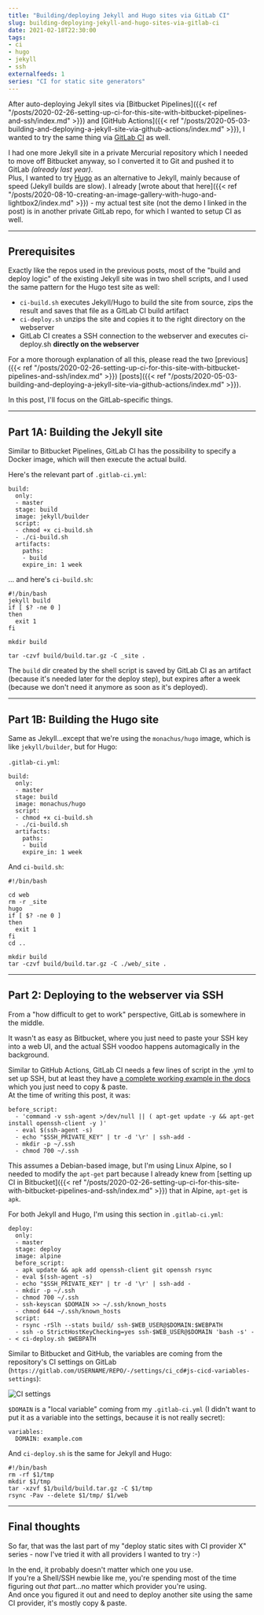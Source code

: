 ```yaml
---
title: "Building/deploying Jekyll and Hugo sites via GitLab CI"
slug: building-deploying-jekyll-and-hugo-sites-via-gitlab-ci
date: 2021-02-18T22:30:00
tags:
- ci
- hugo
- jekyll
- ssh
externalfeeds: 1
series: "CI for static site generators"
---
```


After auto-deploying Jekyll sites via [Bitbucket Pipelines]({{< ref "/posts/2020-02-26-setting-up-ci-for-this-site-with-bitbucket-pipelines-and-ssh/index.md" >}}) and [GitHub Actions]({{< ref "/posts/2020-05-03-building-and-deploying-a-jekyll-site-via-github-actions/index.md" >}}), I wanted to try the same thing via [GitLab CI](https://docs.gitlab.com/ee/ci/) as well.

I had one more Jekyll site in a private Mercurial repository which I needed to move off Bitbucket anyway, so I converted it to Git and pushed it to GitLab *(already last year)*.  
Plus, I wanted to try [Hugo](https://gohugo.io/) as an alternative to Jekyll, mainly because of speed (Jekyll builds are slow). I already [wrote about that here]({{< ref "/posts/2020-08-10-creating-an-image-gallery-with-hugo-and-lightbox2/index.md" >}}) - my actual test site (not the demo I linked in the post) is in another private GitLab repo, for which I wanted to setup CI as well.

---

## Prerequisites

Exactly like the repos used in the previous posts, most of the "build and deploy logic" of the existing Jekyll site was in two shell scripts, and I used the same pattern for the Hugo test site as well:

- `ci-build.sh` executes Jekyll/Hugo to build the site from source, zips the result and saves that file as a GitLab CI build artifact
- `ci-deploy.sh` unzips the site and copies it to the right directory on the webserver
- GitLab CI creates a SSH connection to the webserver and executes ci-deploy.sh **directly on the webserver**

For a more thorough explanation of all this, please read the two [previous]({{< ref "/posts/2020-02-26-setting-up-ci-for-this-site-with-bitbucket-pipelines-and-ssh/index.md" >}}) [posts]({{< ref "/posts/2020-05-03-building-and-deploying-a-jekyll-site-via-github-actions/index.md" >}}).

In this post, I'll focus on the GitLab-specific things.

---

## Part 1A: Building the Jekyll site

Similar to Bitbucket Pipelines, GitLab CI has the possibility to specify a Docker image, which will then execute the actual build.

Here's the relevant part of `.gitlab-ci.yml`:

    build:
      only:
      - master
      stage: build
      image: jekyll/builder
      script:
      - chmod +x ci-build.sh
      - ./ci-build.sh
      artifacts:
        paths:
        - build
        expire_in: 1 week


... and here's `ci-build.sh`:


    #!/bin/bash
    jekyll build 
    if [ $? -ne 0 ]
    then
      exit 1
    fi
    
    mkdir build

    tar -czvf build/build.tar.gz -C _site .


The `build` dir created by the shell script is saved by GitLab CI as an artifact (because it's needed later for the deploy step), but expires after a week (because we don't need it anymore as soon as it's deployed).
    
---

## Part 1B: Building the Hugo site

Same as Jekyll...except that we're using the `monachus/hugo` image, which is like `jekyll/builder`, but for Hugo:

`.gitlab-ci.yml`:

    build:
      only:
      - master
      stage: build
      image: monachus/hugo
      script:
      - chmod +x ci-build.sh
      - ./ci-build.sh
      artifacts:
        paths:
        - build
        expire_in: 1 week

And `ci-build.sh`:

    #!/bin/bash

    cd web
    rm -r _site
    hugo
    if [ $? -ne 0 ]
    then
      exit 1
    fi
    cd ..

    mkdir build
    tar -czvf build/build.tar.gz -C ./web/_site .

---

## Part 2: Deploying to the webserver via SSH

From a "how difficult to get to work" perspective, GitLab is somewhere in the middle.

It wasn't as easy as Bitbucket, where you just need to paste your SSH key into a web UI, and the actual SSH voodoo happens automagically in the background.

Similar to GitHub Actions, GitLab CI needs a few lines of script in the .yml to set up SSH, but at least they have [a complete working example in the docs](https://docs.gitlab.com/ee/ci/ssh_keys/README.html#ssh-keys-when-using-the-docker-executor) which you just need to copy & paste.  
At the time of writing this post, it was:

    before_script:
      - 'command -v ssh-agent >/dev/null || ( apt-get update -y && apt-get install openssh-client -y )'
      - eval $(ssh-agent -s)
      - echo "$SSH_PRIVATE_KEY" | tr -d '\r' | ssh-add -
      - mkdir -p ~/.ssh
      - chmod 700 ~/.ssh

This assumes a Debian-based image, but I'm using Linux Alpine, so I needed to modify the `apt-get` part because I already knew from [setting up CI in Bitbucket]({{< ref "/posts/2020-02-26-setting-up-ci-for-this-site-with-bitbucket-pipelines-and-ssh/index.md" >}}) that in Alpine, `apt-get` is `apk`.

For both Jekyll and Hugo, I'm using this section in `.gitlab-ci.yml`:

    deploy:
      only:
      - master
      stage: deploy
      image: alpine
      before_script:
      - apk update && apk add openssh-client git openssh rsync
      - eval $(ssh-agent -s)
      - echo "$SSH_PRIVATE_KEY" | tr -d '\r' | ssh-add -
      - mkdir -p ~/.ssh
      - chmod 700 ~/.ssh
      - ssh-keyscan $DOMAIN >> ~/.ssh/known_hosts
      - chmod 644 ~/.ssh/known_hosts
      script:
      - rsync -rSlh --stats build/ ssh-$WEB_USER@$DOMAIN:$WEBPATH
      - ssh -o StrictHostKeyChecking=yes ssh-$WEB_USER@$DOMAIN 'bash -s' -- < ci-deploy.sh $WEBPATH

Similar to Bitbucket and GitHub, the variables are coming from the repository's CI settings on GitLab (`https://gitlab.com/USERNAME/REPO/-/settings/ci_cd#js-cicd-variables-settings`):

![CI settings](/img/gl-ci-variables.png)

`$DOMAIN` is a "local variable" coming from my `.gitlab-ci.yml` (I didn't want to put it as a variable into the settings, because it is not really secret):

    variables:
      DOMAIN: example.com

And `ci-deploy.sh` is the same for Jekyll and Hugo:

    #!/bin/bash
    rm -rf $1/tmp
    mkdir $1/tmp
    tar -xzvf $1/build/build.tar.gz -C $1/tmp
    rsync -Pav --delete $1/tmp/ $1/web
    
---

## Final thoughts

So far, that was the last part of my "deploy static sites with CI provider X" series - now I've tried it with all providers I wanted to try :-)

In the end, it probably doesn't matter which one you use.  
If you're a Shell/SSH newbie like me, you're spending most of the time figuring out *that* part...no matter which provider you're using.  
And once you figured it out and need to deploy another site using the same CI provider, it's mostly copy & paste.

